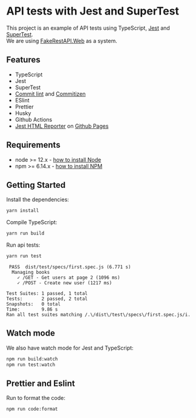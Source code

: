 # API tests with Jest and SuperTest
This project is an example of API tests using TypeScript, [Jest](https://jestjs.io/docs/en/getting-started) and [SuperTest](https://github.com/visionmedia/supertest).  
We are using [FakeRestAPI.Web](https://fakerestapi.azurewebsites.net/swagger/ui/index#!/Books/) as a system.

## Features

-   TypeScript
-   Jest
-   SuperTest
-   [Commit lint](https://github.com/conventional-changelog/commitlint) and [Commitizen](https://github.com/commitizen/cz-cli#making-your-repo-commitizen-friendly)
-   ESlint
-   Prettier
-   Husky
-   Github Actions
-   [Jest HTML Reporter](https://github.com/dkelosky/jest-stare) on [Github Pages](http://warleygabriel.github.io/api-tests-jest-supertest-example)

## Requirements

-   node >= 12.x - [how to install Node](https://nodejs.org/en/download/)
-   npm >= 6.14.x - [how to install NPM](https://www.npmjs.com/get-npm)

## Getting Started

Install the dependencies:

```bash
yarn install
```

Compile TypeScript:

```bash
yarn run build
```

Run api tests:

```bash
yarn run test
```

```text
 PASS  dist/test/specs/first.spec.js (6.771 s)
  Managing books
    ✓ /GET - Get users at page 2 (1096 ms)
    ✓ /POST - Create new user (1217 ms)

Test Suites: 1 passed, 1 total
Tests:       2 passed, 2 total
Snapshots:   0 total
Time:        9.86 s
Ran all test suites matching /.\/dist\/test\/specs\/first.spec.js/i.
```

## Watch mode

We also have watch mode for Jest and TypeScript:

```bash
npm run build:watch
npm run test:watch
```

## Prettier and Eslint

Run to format the code:

```bash
npm run code:format
```

